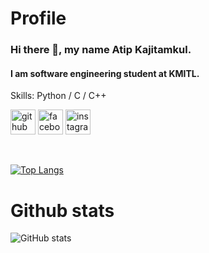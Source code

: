 # Profile
### Hi there 👋, my name Atip Kajitamkul.
#### I am software engineering student at KMITL.

Skills: Python / C / C++ 


[<img src='https://cdn.jsdelivr.net/npm/simple-icons@3.0.1/icons/github.svg' alt='github' height='40'>](https://github.com/Audio431)  [<img src='https://cdn.jsdelivr.net/npm/simple-icons@3.0.1/icons/facebook.svg' alt='facebook' height='40'>](https://www.facebook.com/4tipAu)  [<img src='https://cdn.jsdelivr.net/npm/simple-icons@3.0.1/icons/instagram.svg' alt='instagram' height='40'>](https://www.instagram.com/auateeep/)  

<br>

[![Top Langs](https://github-readme-stats.vercel.app/api/top-langs/?username=Audio431)](https://github.com/anuraghazra/github-readme-stats)

# Github stats
![GitHub stats](https://github-readme-stats.vercel.app/api?username=Audio431&show_icons=true)  







